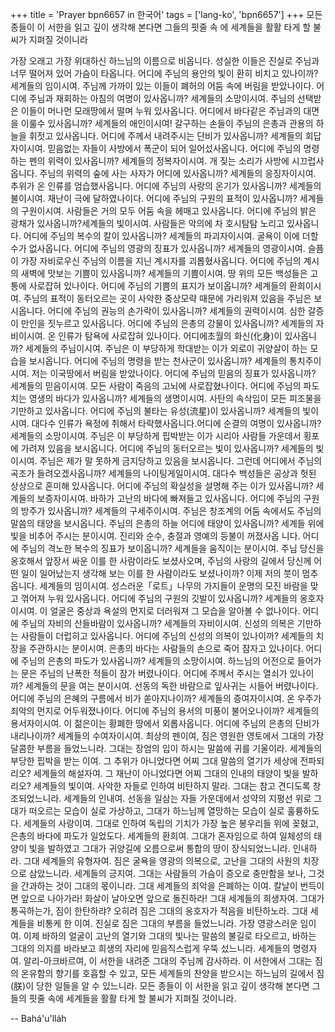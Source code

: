 +++
title = 'Prayer bpn6657 in 한국어'
tags = ['lang-ko', 'bpn6657']
+++
모든 종들이 이 서한을 읽고 깊이 생각해 본다면 그들의 핏줄 속 에 세계들을 활활 타게 할 불씨가 지펴질 것이니라

가장 오래고 가장 위대하신 하느님의 이름으로 비옵니다.
성실한 이들은 진실로 주님과 너무 떨어져 있어 가슴이 타옵니다. 어디에 주님의 용안의 빛이 환히 비치고 있나이까? 세계들의 임이시여.
주님께 가까이 있는 이들이 폐허의 어둠 속에 버림을 받았나이다. 어디에 주님과 재회하는 아침의 여명이 있사옵니까? 세계들의 소망이시여.
주님의 선택받은 이들이 머나먼 모래땅에서 떨며 누워 있사옵니다. 어디에서 바다같은 주님과의 대면을 이룰수 있사옵니까? 세계들의 애인이시여!
갈구하는 손들이 주님의 은총과 관용의 하늘을 휘젓고 있사옵니다. 어디에 주께서 내려주시는 단비가 있사옵니까? 세계들의 회답자이시여.
믿음없는 자들이 사방에서 폭군이 되어 일어섰사옵니다. 어디에 주님의 명령하는 펜의 위력이 있사옵니까? 세계들의 정복자이시여.
개 짖는 소리가 사방에 시끄럽사옵니다. 주님의 위력의 숲에 사는 사자가 어디에 있사옵니까? 세계들의 응징자이시여.
추위가 온 인류를 엄습했사옵니다. 어디에 주님의 사랑의 온기가 있사옵니까? 세계들의불이시여.
재난이 극에 달하였나이다. 어디에 주님의 구원의 표적이 있사옵니까? 세계들의 구원이시여.
사람들은 거의 모두 어둠 속을 헤매고 있사옵니다. 어디에 주님의 밝은 광채가 있사옵니까?세계들의 빛이시여.
사람들은 악의에 차 호시탐탐 노리고 있사옵니다. 어디에 주님의 복수의 칼이 있사옵니까? 세계들의 파괴자이시여.
굴욕이 이에 더할 수가 없사옵니다. 어디에 주님의 영광의 징표가 있사옵니까? 세계들의 영광이시여.
슬픔이 가장 자비로우신 주님의 이름을 지닌 계시자를 괴롭혔사옵니다. 어디에 주님의 계시의 새벽에 맛보는 기쁨이 있사옵니까? 세계들의 기쁨이시여.
땅 위의 모든 백성들은 고통에 사로잡혀 있나이다. 어디에 주님의 기쁨의 표지가 보이옵니까? 세계들의 환희이시여.
주님의 표적이 동터오르는 곳이 사악한 중상모략 때문에 가리워져 있음을 주님은 보시옵니다. 어디에 주님의 권능의 손가락이 있사옵니까? 세계들의 권력이시여.
심한 갈증이 만인을 짓누르고 있사옵니다. 어디에 주님의 은총의 강물이 있사옵니까? 세계들의 자비이시여.
온 인류가 탐욕에 사로잡혀 있나이다. 어디에초월의 화신(化身)이 있사옵니까? 세계들의 주님이시여.
주님은 이 부당하게 학대받는 이가 외로이 귀양살이 하는 모습을 보시옵니다. 어디에 주님의 명령을 받는 천사군이 있사옵니까? 세계들의 통치주이시여.
저는 이국땅에서 버림을 받았나이다. 어디에 주님의 믿음의 징표가 있사옵니까? 세계들의 믿음이시여.
모든 사람이 죽음의 고뇌에 사로잡혔나이다. 어디에 주님의 파도치는 영생의 바다가 있사옵니까? 세계들의 생명이시여.
사탄의 속삭임이 모든 피조물을 기만하고 있사옵니다. 어디에 주님의 불타는 유성(流星)이 있사옵니까? 세계들의 빛이시여.
대다수 인류가 욕정에 취해서 타락했사옵니다.어디에 순결의 여명이 있사옵니까? 세계들의 소망이시여.
주님은 이 부당하게 핍박받는 이가 시리아 사람들 가운데서 횡포에 가려져 있음을 보시옵니다. 어디에 주님의 동터오르는 빛이 있사옵니까? 세계들의 빛이시여.
주님은 제가 말 못하게 금지당하고 있음을 보시옵니다. 그런데 어디에서 주님의 곡조가 들려오겠사옵니까? 세계들의 나이팅게일이시여.
대다수 백성들은 공상과 헛된 상상으로 혼미해 있사옵니다. 어디에 주님의 확실성을 설명해 주는 이가 있사옵니까? 세계들의 보증자이시여.
바하가 고난의 바다에 빠져들고 있사옵니다. 어디에 주님의 구원의 방주가 있사옵니까? 세계들의 구세주이시여.
주님은 창조계의 어둠 속에서도 주님의 말씀의 태양을 보시옵니다. 주님의 은총의 하늘 어디에 태양이 있사옵니까? 세계들 위에 빛을 비추어 주시는 분이시여.
진리와 순수, 충절과 영예의 등불이 꺼졌사옵 니다. 어디에 주님의 격노한 복수의 징표가 보이옵니까? 세계들을 움직이는 분이시여.
주님 당신을 옹호해서 앞장서 싸운 이를 한 사람이라도 보셨사오며, 주님의 사랑의 길에서 당신께 어떤 일이 일어났는지 생각해 보는 이를 한 사람이라도 보셨나이까? 이제 저의 붓이 멈추옵니다. 세계들의 임이시여.
성스러운「로트」나무의 가지들이 운명의 모진 바람을 맞고 꺾어져 누워 있사옵니다. 어디에 주님의 구원의 깃발이 있사옵니까? 세계들의 옹호자이시여.
이 얼굴은 중상과 욕설의 먼지로 더러워져 그 모습을 알아볼 수 없나이다. 어디에 주님의 자비의 산들바람이 있사옵니까? 세계들의 자비이시여.
신성의 의복은 기만하는 사람들이 더럽히고 있사옵니다. 어디에 주님의 신성의 의복이 있나이까? 세계들의 치장을 주관하시는 분이시여.
은총의 바다는 사람들의 손으로 죽어 잠자고 있나이다. 어디에 주님의 은총의 파도가 있사옵니까? 세계들의 소망이시여.
하느님의 어전으로 들어가는 문은 주님의 난폭한 적들이 잠가 버렸나이다. 어디에 주께서 주시는 열쇠가 있나이까? 세계들의 문을 여는 분이시여.
선동의 독한 바람으로 잎사귀는 시들어 버렸나이다. 어디에 주님의 은혜의 구름에서 비가 쏟아지나이까? 세계들의 증여자이시여.
온 우주가 죄악의 먼지로 어두워졌나이다. 어디에 주님의 용서의 미풍이 불어오나이까? 세계들의 용서자이시여.
이 젊은이는 황폐한 땅에서 외롭사옵니다. 어디에 주님의 은총의 단비가 내리나이까? 세계들의 수여자이시여.
최상의 펜이여, 짐은 영원한 영토에서 그대의 가장 달콤한 부름을 들었느니라. 그대는 장엄의 입이 하시는 말씀에 귀를 기울이라. 세계들의 부당한 핍박을 받는 이여.
그 추위가 아니었다면 어찌 그대 말씀의 열기가 세상에 전파되리오? 세계들의 해설자여.
그 재난이 아니었다면 어찌 그대의 인내의 태양이 빛을 발하리오? 세계들의 빛이여.
사악한 자들로 인하여 비탄하지 말라. 그대는 참고 견디도록 창조되었느니라. 세계들의 인내여.
선동을 일삼는 자들 가운데에서 성약의 지평선 위로 그대가 떠오르는 모습이 실로 가상하고, 그대가 하느님께 열망하는 모습이 실로 훌륭하도다. 세계들의 사랑이여.
그대로 인하여 독립의 기치가 가장 높은 봉우리들 위에 꽂혔고, 은총의 바다에 파도가 일었도다. 세계들의 환희여.
그대가 혼자임으로 하여 일체성의 태양이 빛을 발하였고 그대가 귀양길에 오름으로써 통합의 땅이 장식되었느니라. 인내하라. 그대 세계들의 유형자여.
짐은 굴욕을 영광의 의복으로, 고난을 그대의 사원의 치장으로 삼았느니라. 세계들의 긍지여.
그대는 사람들의 가슴이 증오로 충만함을 보나, 그것을 간과하는 것이 그대의 몫이니라. 그대 세계들의 죄악을 은폐하는 이여.
칼날이 번득이면 앞으로 나아가라! 화살이 날아오면 앞으로 돌진하라! 그대 세계들의 희생자여.
그대가 통곡하는가, 짐이 한탄하랴? 오히려 짐은 그대의 옹호자가 적음을 비탄하노라. 그대 세계들을 비통케 한 이여.
진실로 짐은 그대의 부름을 들었느니라. 가장 영광스러운 임이여. 이제 바하의 얼굴이 고난의 열기와 그대의 빛나는 말씀의 불길로 타오르고, 바하는 그대의 의지를 바라보고 희생의 자리에 믿음직스럽게 우뚝 섰느니라. 세계들의 명령자여.
알리-아크바르여, 이 서한을 내려준 그대의 주님께 감사하라. 이 서한에서 그대는 짐의 온유함의 향기를 호흡할 수 있고, 모든 세계들의 찬양을 받으시는 하느님의 길에서 짐(朕)이 당한 일들을 알 수 있느니라.
모든 종들이 이 서한을 읽고 깊이 생각해 본다면 그들의 핏줄 속에 세계들을 활활 타게 할 불씨가 지펴질 것이니라.

-- Bahá'u'lláh

